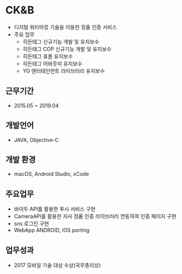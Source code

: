 # CK&B
- 디지털 워터마킹 기술을 이용한 정품 인증 서비스
- 주요 업무
  - 히든태그 신규기능 개발 및 유지보수
  - 히든태그 COP 신규기능 개발 및 유지보수
  - 히든태그 휴롬 유지보수
  - 히든태그 어바웃미 유지보수
  - YG 엔터테인먼트 라이브러리 유지보수

## 근무기간
- 2015.05 ~ 2019.04

## 개발언어
- JAVA, Objective-C

## 개발 환경
- macOS, Android Studio, xCode

## 주요업무
- 바이두 API를 활용한 푸시 서비스 구현
- CameraAPI를 활용한 자사 정품 인증 라이브러리 연동하여 인증 페이지 구현
- sns 로그인 구현
- WebApp ANDROID, IOS porting

## 업무성과
 - 2017 모바일 기술 대상 수상(국무총리상)
